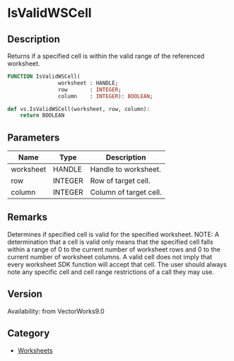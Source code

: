 # IsValidWSCell

## Description
Returns if a specified cell is within the valid range of the referenced worksheet.

```pascal
FUNCTION IsValidWSCell(
				worksheet : HANDLE;
				row       : INTEGER;
				column    : INTEGER): BOOLEAN;
```

```python
def vs.IsValidWSCell(worksheet, row, column):
    return BOOLEAN
```

## Parameters
|Name|Type|Description|
|---|---|---|
|worksheet|HANDLE|Handle to worksheet.|
|row|INTEGER|Row of target cell.|
|column|INTEGER|Column of target cell.|

## Remarks
Determines if specified cell is valid for the specified worksheet.
NOTE: A determination that a cell is valid only means that the specified cell falls within a range of 0 to the current number of worksheet rows and 0 to the current number of worksheet columns. A valid cell does not imply that every worksheet SDK function will accept that cell. The user should always  note any specific cell and cell range restrictions of a call they may use.

## Version
Availability: from VectorWorks9.0

## Category
* [Worksheets](../Categories/Worksheets.md)
